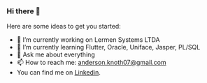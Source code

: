 ### Hi there 👋

Here are some ideas to get you started:

- 🔭 I’m currently working on Lermen Systems LTDA
- 🌱 I’m currently learning Flutter, Oracle, Uniface, Jasper, PL/SQL
- 💬 Ask me about everything 
- 📫 How to reach me: anderson.knoth07@gmail.com
- You can find me on [Linkedin](https://www.linkedin.com/in/anderson-michel-knoth-074244161/).
<!-- - 👯 I’m looking to collaborate on ... -->
<!-- - 🤔 I’m looking for help with ... -->
<!-- - ⚡ Fun fact: ... -->
